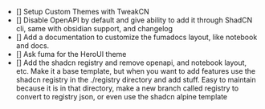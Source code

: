 - [] Setup Custom Themes with TweakCN
- [] Disable OpenAPI by default and give ability to add it through ShadCN cli, same with obsidian support, and changelog
- [] Add a documentation to customize the fumadocs layout, like notebook and docs.
- [] Ask fuma for the HeroUI theme
- [] Add the shadcn registry and remove openapi, and notebook layout, etc. Make it a base template, but when you want to add features use the shadcn registry in the ./registry directory and add stuff. Easy to maintain because it is in that directory, make a new branch called registry to convert to registry json, or even use the shadcn alpine template